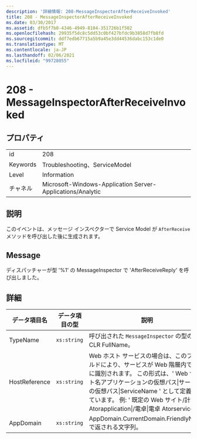 ```yaml
---
description: '詳細情報: 208-MessageInspectorAfterReceiveInvoked'
title: 208 - MessageInspectorAfterReceiveInvoked
ms.date: 03/30/2017
ms.assetid: dfb5f7b0-4346-4949-8104-351726b1f502
ms.openlocfilehash: 29935f5dc8c5dd53c0bf427bfdc9b3858d7fb8fd
ms.sourcegitcommit: ddf7edb67715a5b9a45e3dd44536dabc153c1de0
ms.translationtype: MT
ms.contentlocale: ja-JP
ms.lasthandoff: 02/06/2021
ms.locfileid: "99728055"
---
```

# <a name="208---messageinspectorafterreceiveinvoked"></a>208 - MessageInspectorAfterReceiveInvoked

## <a name="properties"></a>プロパティ  
  
|||  
|-|-|  
|id|208|  
|Keywords|Troubleshooting、ServiceModel|  
|Level|Information|  
|チャネル|Microsoft-Windows-Application Server-Applications/Analytic|  
  
## <a name="description"></a>説明  

 このイベントは、メッセージ インスペクターで Service Model が `AfterReceive` メソッドを呼び出した後に生成されます。  
  
## <a name="message"></a>Message  

 ディスパッチャーが型 '%1' の MessageInspector で 'AfterReceiveReply' を呼び出しました。  
  
## <a name="details"></a>詳細  
  
|データ項目名|データ項目の型|説明|  
|--------------------|--------------------|-----------------|  
|TypeName|`xs:string`|呼び出された `MessageInspector` の型の CLR FullName。|  
|HostReference|`xs:string`|Web ホスト サービスの場合は、このフィールドにより、サービスが Web 階層内で一意に識別されます。 この形式は、' Web サイト名アプリケーションの仮想パス&#124;サービスの仮想パス&#124;ServiceName ' として定義されています。 例: ' 既定の Web サイト/計算 Atorapplication&#124;/電卓&#124;電卓 Atorservice '。|  
|AppDomain|`xs:string`|AppDomain.CurrentDomain.FriendlyName で返される文字列。|
